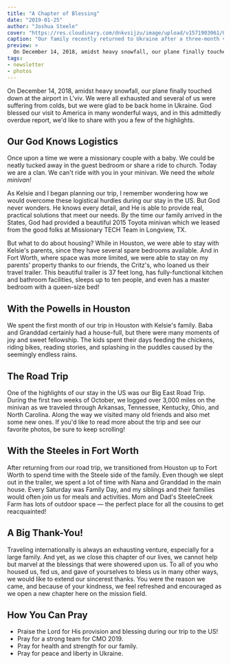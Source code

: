 ```yaml
---
title: "A Chapter of Blessing"
date: "2019-01-25"
author: "Joshua Steele"
cover: "https://res.cloudinary.com/dnkvsijzu/image/upload/v1571903061/OFReport/2019-01-25-chapter-of-blessing/steeles-ark-encounter-12-6_sxyaho.jpg"
caption: "Our family recently returned to Ukraine after a three-month visit to America. While in the US, we got to reconnect with precious friends and family, we reported on our ministry, we took a huge road trip, and we even got to visit the Ark Encounter!"
preview: >
  On December 14, 2018, amidst heavy snowfall, our plane finally touched down at the airport in L'viv. We were all exhausted and several of us were suffering from colds, but we were glad to be back home in Ukraine. God blessed our visit to America in many wonderful ways, and in this admittedly overdue report, we'd like to share with you a few of the highlights.
tags:
- newsletter
- photos
---
```


On December 14, 2018, amidst heavy snowfall, our plane finally touched down at the airport in L'viv. We were all exhausted and several of us were suffering from colds, but we were glad to be back home in Ukraine. God blessed our visit to America in many wonderful ways, and in this admittedly overdue report, we'd like to share with you a few of the highlights.

<article-callout content="OFR-Oct-Dec-2018.pdf" :download="true" />

## Our God Knows Logistics

Once upon a time we were a missionary couple with a baby. We could be neatly tucked away in the guest bedroom or share a ride to church. Today we are a clan. We can't ride with you in your minivan. We need the *whole minivan!*

As Kelsie and I began planning our trip, I remember wondering how we would overcome these logistical hurdles during our stay in the US. But God never wonders. He knows every detail, and He is able to provide real, practical solutions that meet our needs.  By the time our family arrived in the States, God had provided a beautiful 2015 Toyota minivan which we leased from the good folks at Missionary TECH Team in Longview, TX.

<article-image publicId="OFReport/2019-01-25-chapter-of-blessing/toyota-34_sm83wd.jpg" width="768" caption='One last photo before we turned in the minivan. This vehicle was a big blessing to our family during our stay. Its fleet number, 34, was a reminder of one of our favorite passages: "O taste and see that the LORD is good: blessed is the man that trusteth in him." (Psalms 34:8)'/>

But what to do about housing? While in Houston, we were able to stay with Kelsie's parents, since they have several spare bedrooms available. And in Fort Worth, where space was more limited, we were able to stay on my parents' property thanks to our friends, the Critz's, who loaned us their travel trailer. This beautiful trailer is 37 feet long, has fully-functional kitchen and bathroom facilities, sleeps up to ten people, and even has a master bedroom with a queen-size bed!

<article-image publicId="OFReport/2019-01-25-chapter-of-blessing/jayco-trailer_prdy0r.jpg" width="768" caption="Big thank-you to John and Courtney Critz for loaning us their travel trailer!"/>

## With the Powells in Houston

We spent the first month of our trip in Houston with Kelsie's family. Baba and Granddad certainly had a house-full, but there were many moments of joy and sweet fellowship. The kids spent their days feeding the chickens, riding bikes, reading stories, and splashing in the puddles caused by the seemingly endless rains.

<article-image publicId="OFReport/2019-01-25-chapter-of-blessing/story-time-with-granddad_s3qgye.jpg" height="768" caption="Time for a bed-time story with Granddad. 🥰"/>

<article-image publicId="OFReport/2019-01-25-chapter-of-blessing/cindy-kelsie-danny_br9yhk.jpg" height="768" caption="Kelsie in Houston with her parents, Cindy and Danny"/>

<article-callout content="See more Houston photos in our Facebook album!" :link="{ name: 'With the Powells in Houston', href: 'https://www.facebook.com/media/set/?set=a.10216382310563918&type=1&l=74885714c0' }" />

## The Road Trip

One of the highlights of our stay in the US was our Big East Road Trip. During the first two weeks of October, we logged over 3,000 miles on the minivan as we traveled through Arkansas, Tennessee, Kentucky, Ohio, and North Carolina. Along the way we visited many old friends and also met some new ones. If you'd like to read more about the trip and see our favorite photos, be sure to keep scrolling!

<article-image publicId="OFReport/2019-01-25-chapter-of-blessing/kathryn-rides-camel_exqh1q.jpg" height="768" caption="Kathryn enjoys a her first-ever camel ride at the Ark Encounter!"/>

<article-image publicId="OFReport/2019-01-25-chapter-of-blessing/creation-museum_rb87rp.jpg" height="768" caption="Day 2 at Answers in Genesis, and its time for the Creation Museum!"/>

<article-image publicId="OFReport/2019-01-25-chapter-of-blessing/david-daddy-ohio-river_kp3oda.jpg" height="768" caption="Quick selfie with David by the Ohio River"/>

<article-image publicId="OFReport/2019-01-25-chapter-of-blessing/minivan-packed_aqztdj.jpg" height="768" caption="Talk about a 3D puzzle... We packed this thing to the gills!"/>

<article-callout content="See more Road Trip photos in our Facebook album!" :link="{ name: 'The Big East Road Trip', href: 'https://www.facebook.com/media/set/?set=a.10216382405686296&type=1&l=2ea607742d' }" />

## With the Steeles in Fort Worth

After returning from our road trip, we transitioned from Houston up to Fort Worth to spend time with the Steele side of the family. Even though we slept out in the trailer, we spent a lot of time with Nana and Granddad in the main house. Every Saturday was Family Day, and my siblings and their families would often join us for meals and activities. Mom and Dad's SteeleCreek Farm has lots of outdoor space — the perfect place for all the cousins to get reacquainted!

<article-image publicId="OFReport/2019-01-25-chapter-of-blessing/the-whole-steele-clan_ks2lpp.jpg" height="768" caption="The Steele Family — Fall, 2018"/>

<article-image publicId="OFReport/2019-01-25-chapter-of-blessing/patio-with-granddad_rw4mrz.jpg" height="768" caption="Mom and Dad have a beautiful patio off the back of their house. The girls love spending time out there — especially if it means art with Granddad!"/>

<article-image publicId="OFReport/2019-01-25-chapter-of-blessing/snuggle-with-nana_y6xmwz.jpg" height="768" caption="Getting some snuggle time with Nana"/>

<article-callout content="See more Fort Worth photos in our Facebook album!" :link="{ name: 'With the Steeles in Fort Worth', href: 'https://www.facebook.com/media/set/?set=a.10216382225681796&type=1&l=a11b68bc31' }" />

## A Big Thank-You!

Traveling internationally is always an exhausting venture, especially for a large family. And yet, as we close this chapter of our lives, we cannot help but marvel at the blessings that were showered upon us. To all of you who housed us, fed us, and gave of yourselves to bless us in many other ways, we would like to extend our sincerest thanks. You were the reason we came, and because of your kindness, we feel refreshed and encouraged as we open a new chapter here on the mission field.

<article-image publicId="OFReport/2019-01-25-chapter-of-blessing/church-lviv_kgluj7.jpg" height="768" caption="After returning to Ukraine, it was wonderful to be reunited with our church family in L'viv!"/>

<article-callout content="See more Ukraine photos in our Facebook album!" :link="{ name: 'Back in Ukraine', href: 'https://www.facebook.com/media/set/?set=a.10216382456607569&type=1&l=8d8954424c' }" />

## How You Can Pray

- Praise the Lord for His provision and blessing during our trip to the US!
- Pray for a strong team for CMO 2019.
- Pray for health and strength for our family.
- Pray for peace and liberty in Ukraine.

<article-image publicId="OFReport/2019-01-25-chapter-of-blessing/dinner-with-sargents_kjswue.jpg" width="768" caption="Ben and Karen Sargent have recently joined our ETO staff team. We had a fun time visiting their home in North Carolina!"/>

<article-image publicId="OFReport/2019-01-25-chapter-of-blessing/ben-david_rsew6m.jpg" width="768" caption="Ben and David explore the creek"/>

<article-image publicId="OFReport/2019-01-25-chapter-of-blessing/feeding-cows_h6xglx.jpg" width="768" caption="Feeding the cows with Uncle Ben. What could be more fun?"/>

<article-image publicId="OFReport/2019-01-25-chapter-of-blessing/hosanna-karen-rebekah_uskynq.jpg" height="768" caption="Karen and the girls hiking in a park during our stay with the Sargents"/>

<article-image publicId="OFReport/2019-01-25-chapter-of-blessing/abby-debi_ja63vm.jpg" width="768" caption="During our stop at Cane Creek, the kids had fun playing in creek with Debi!"/>

<article-image publicId="OFReport/2019-01-25-chapter-of-blessing/cathy-joshua-mike_k9zdig.jpg" width="768" caption="There are few blessings in life to match the gift of Godly parents. I love you, Mom and Dad!"/>

<article-image publicId="OFReport/2019-01-25-chapter-of-blessing/12-grandkids_rovjeg.jpg" width="768" caption="Wow — Nana and Granddad Steele are up to 12 grandkids now!"/>

<article-image publicId="OFReport/2019-01-25-chapter-of-blessing/david-kelsie-gramps_t1njw8.jpg" width="768" caption='We always love visiting Kelsie&apos;s grandparents, "Gramps" and "Ma". Here, David gets to meet Gramps for the first time!'/>

<article-image publicId="OFReport/2019-01-25-chapter-of-blessing/ma-with-girls_ptdxmv.jpg" width="768" caption="Group hug with Ma!"/>

<article-image publicId="OFReport/2019-01-25-chapter-of-blessing/david-morning_k4l37u.jpg" width="768" caption="When at Nana's house, no need to get dressed for the day. Just head out the back door and enjoy the scenery!"/>

<article-image publicId="OFReport/2019-01-25-chapter-of-blessing/durands-steeles_rukviq.jpg" width="768" caption="The Durands have prayed for and supported our family for many years, and during our road trip we finally got to meet them!"/>

<article-image publicId="OFReport/2019-01-25-chapter-of-blessing/fairpark-sunday_imivyb.jpg" width="768" caption="It was such a blessing to be at our home church in Texas, Fairpark Baptist."/>

<article-image publicId="OFReport/2019-01-25-chapter-of-blessing/hymers-steeles_hawcps.jpg" width="768" caption="We are always so blessed when we are able to spend time with our pastor in the US, Bro. Kevin Hymer and his wife Althea. They are dear friends and allies in ministry!"/>

<article-image publicId="OFReport/2019-01-25-chapter-of-blessing/hosanna-sarah_uusznn.jpg" width="768" caption="While in TN, we stayed with long-time friends Steve and Sara Bailey. Hosanna particularly enjoyed milking the cows each morning with Sara."/>

<article-image publicId="OFReport/2019-01-25-chapter-of-blessing/joshua-ben_v7awvc.jpg" width="768" caption="The last time I saw Ben Torkelson, we were both around 20, unmarried, working in Indianapolis at the ITC. Now, almost 20 years later, I'm married with 5 kids, and he's married with 10! Thanks for a great time of fellowship, Ben. It was wonderful catching up and spending time with you guys!"/>

<article-image publicId="OFReport/2019-01-25-chapter-of-blessing/joshua-caleb_slp3km.jpg" width="768" caption="Playing tetherball at Family Camp with my nephew Caleb"/>

<article-image publicId="OFReport/2019-01-25-chapter-of-blessing/joshua-john-dinner_fegwvq.jpg" width="768" caption="John Critz and I grew up together in Fort Worth. It was great to catch up with him and his family!"/>

<article-image publicId="OFReport/2019-01-25-chapter-of-blessing/kelsie-katrina_gswjdu.jpg" width="768" caption="Kelsie and Katrina had fun catching up during our stopover in Ohio!"/>

<article-image publicId="OFReport/2019-01-25-chapter-of-blessing/okoros-steeles_liohwh.jpg" width="768" caption="Ify and his wife Simone go to church with Kelsie's parents. He is from Nigeria and she is from the UK. We were so encouraged to hear the story of how God brought them together and how He is using them in ministry today!"/>

<article-image publicId="OFReport/2019-01-25-chapter-of-blessing/steele-brothers_fhbc0j.jpg" width="768" caption="The Steele brothers together again: Joshua, Jonathan, Jeremy, and Josiah. Love these guys!"/>

<article-image publicId="OFReport/2019-01-25-chapter-of-blessing/steeles-villenueves_huquzs.jpg" width="768" caption="While were in Houston, Ralph and his family drove down to visit us from Quebec. It was fun to finally meet the whole Villenueve family!"/>

<article-image publicId="OFReport/2019-01-25-chapter-of-blessing/steeles-atkinsons_hb5fdx.jpg" width="768" caption="Catching up with Mindy and Ryan Atkinson. Thanks for hosting us guys!"/>

<article-image publicId="OFReport/2019-01-25-chapter-of-blessing/thanksgiving-play_gxovpo.jpg" width="768" caption="My sister Jessica planned a fun Thanksgiving play for all the cousins. Even a couple of the uncles got involved!"/>

<article-image publicId="OFReport/2019-01-25-chapter-of-blessing/cindy-kelsie_zqwc8l.jpg" width="768" caption="Kelsie and her mom, Cindy"/>

<article-image publicId="OFReport/2019-01-25-chapter-of-blessing/snuggle-with-baba_zvjsvt.jpg" height="768" caption="Getting some snuggle time with Baba"/>

<article-image publicId="OFReport/2019-01-25-chapter-of-blessing/steele-ladies-magnolia_ujrk3y.jpg" width="768" caption="A fun trip to Magnolia, TX, with all the Steele ladies!"/>
